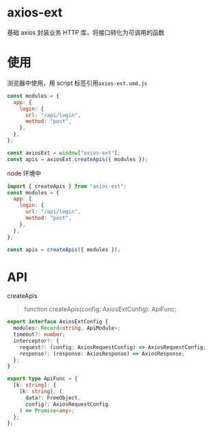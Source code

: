 # axios-ext

基础 axios 封装业务 HTTP 库，将接口转化为可调用的函数

# 使用

浏览器中使用，用 script 标签引用`axios-ext.umd.js`

```js
const modules = {
  app: {
    login: {
      url: "/api/login",
      method: "post",
    },
  },
};

const axiosExt = window["axios-ext"];
const apis = axiosExt.createApis({ modules });
```

node 环境中

```js
import { createApis } from "axios-ext";
const modules = {
  app: {
    login: {
      url: "/api/login",
      method: "post",
    },
  },
};

const apis = createApis({ modules });
```

# API

createApis

> function createApis(config: AxiosExtConfig): ApiFunc;

```ts
export interface AxiosExtConfig {
  modules: Record<string, ApiModule>;
  timeout?: number;
  interceptor?: {
    request?: (config: AxiosRequestConfig) => AxiosRequestConfig;
    response?: (response: AxiosResponse) => AxiosResponse;
  };
}

export type ApiFunc = {
  [k: string]: {
    [k: string]: (
      data?: FreeObject,
      config?: AxiosRequestConfig
    ) => Promise<any>;
  };
};
```
